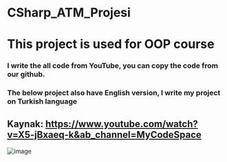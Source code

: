 # CSharp_ATM_Projesi

# This project is used for OOP course

### I write the all code from YouTube, you can copy the code from our github.

### The below project also have English version, I write my project on Turkish language

## Kaynak: https://www.youtube.com/watch?v=X5-jBxaeq-k&ab_channel=MyCodeSpace

![image](https://user-images.githubusercontent.com/101183453/215331166-db5c2cc6-7d4c-4bad-b038-c68b862c5229.png)
